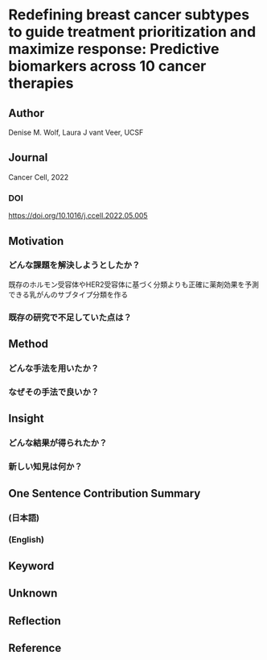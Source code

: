 # Redefining breast cancer subtypes to guide treatment prioritization and maximize response: Predictive biomarkers across 10 cancer therapies
## Author
Denise M. Wolf, Laura J vant Veer, UCSF
## Journal
Cancer Cell, 2022
### DOI
https://doi.org/10.1016/j.ccell.2022.05.005

## Motivation
### どんな課題を解決しようとしたか？
既存のホルモン受容体やHER2受容体に基づく分類よりも正確に薬剤効果を予測できる乳がんのサブタイプ分類を作る
### 既存の研究で不足していた点は？

## Method
### どんな手法を用いたか？
### なぜその手法で良いか？

## Insight
### どんな結果が得られたか？
### 新しい知見は何か？

## One Sentence Contribution Summary
### (日本語)
### (English)

## Keyword

## Unknown

## Reflection

## Reference
